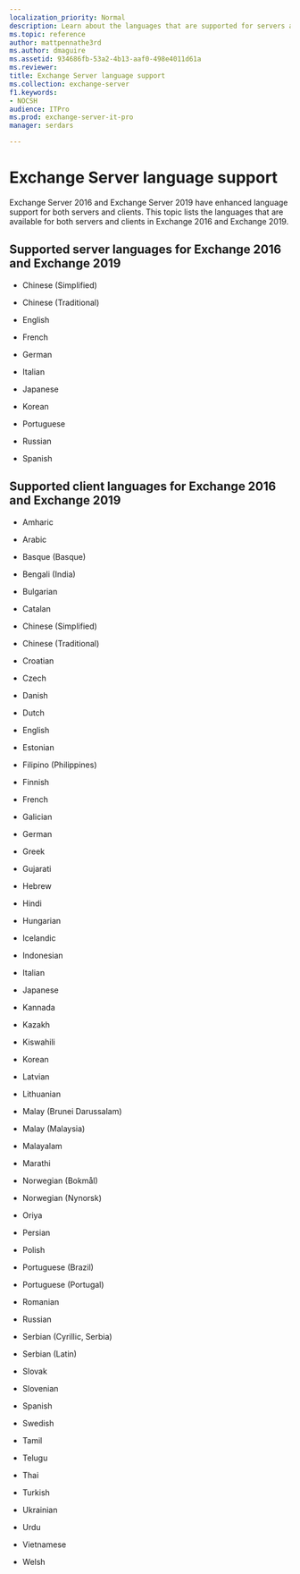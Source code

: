 ```yaml
---
localization_priority: Normal
description: Learn about the languages that are supported for servers and clients in Exchange 2016 and Exchange 2019.
ms.topic: reference
author: mattpennathe3rd
ms.author: dmaguire
ms.assetid: 934686fb-53a2-4b13-aaf0-498e4011d61a
ms.reviewer: 
title: Exchange Server language support
ms.collection: exchange-server
f1.keywords:
- NOCSH
audience: ITPro
ms.prod: exchange-server-it-pro
manager: serdars

---
```


# Exchange Server language support

Exchange Server 2016 and Exchange Server 2019 have enhanced language support for both servers and clients. This topic lists the languages that are available for both servers and clients in Exchange 2016 and Exchange 2019.

## Supported server languages for Exchange 2016 and Exchange 2019

- Chinese (Simplified)

- Chinese (Traditional)

- English

- French

- German

- Italian

- Japanese

- Korean

- Portuguese

- Russian

- Spanish

## Supported client languages for Exchange 2016 and Exchange 2019

- Amharic

- Arabic

- Basque (Basque)

- Bengali (India)

- Bulgarian

- Catalan

- Chinese (Simplified)

- Chinese (Traditional)

- Croatian

- Czech

- Danish

- Dutch

- English

- Estonian

- Filipino (Philippines)

- Finnish

- French

- Galician

- German

- Greek

- Gujarati

- Hebrew

- Hindi

- Hungarian

- Icelandic

- Indonesian

- Italian

- Japanese

- Kannada

- Kazakh

- Kiswahili

- Korean

- Latvian

- Lithuanian

- Malay (Brunei Darussalam)

- Malay (Malaysia)

- Malayalam

- Marathi

- Norwegian (Bokmål)

- Norwegian (Nynorsk)

- Oriya

- Persian

- Polish

- Portuguese (Brazil)

- Portuguese (Portugal)

- Romanian

- Russian

- Serbian (Cyrillic, Serbia)

- Serbian (Latin)

- Slovak

- Slovenian

- Spanish

- Swedish

- Tamil

- Telugu

- Thai

- Turkish

- Ukrainian

- Urdu

- Vietnamese

- Welsh
